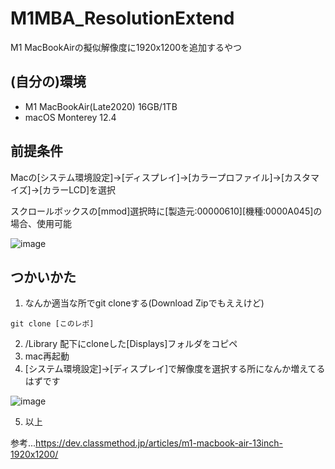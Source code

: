 # M1MBA_ResolutionExtend

M1 MacBookAirの擬似解像度に1920x1200を追加するやつ

## (自分の)環境

- M1 MacBookAir(Late2020) 16GB/1TB
- macOS Monterey 12.4

## 前提条件

Macの[システム環境設定]->[ディスプレイ]->[カラープロファイル]->[カスタマイズ]->[カラーLCD]を選択  
  
スクロールボックスの[mmod]選択時に[製造元:00000610][機種:0000A045]の場合、使用可能  
  
![image](https://user-images.githubusercontent.com/78929673/171062061-5d24f348-1c8e-439e-ae80-5148f37cecca.png)

## つかいかた

1. なんか適当な所でgit cloneする(Download Zipでもええけど)
```
git clone [このレポ]
```

2. /Library 配下にcloneした[Displays]フォルダをコピペ
3. mac再起動
4. [システム環境設定]->[ディスプレイ]で解像度を選択する所になんか増えてるはずです  
  
![image](https://user-images.githubusercontent.com/78929673/171062510-54a5dd55-2c39-4e38-9887-331b8f66b94d.png)

5. 以上

参考...https://dev.classmethod.jp/articles/m1-macbook-air-13inch-1920x1200/
